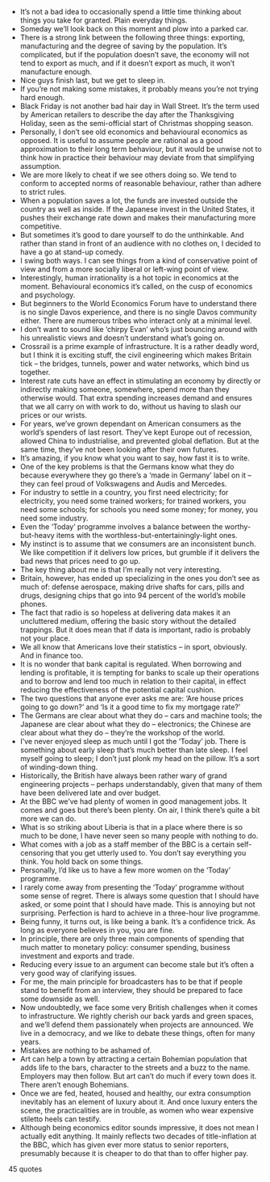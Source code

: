  - It’s not a bad idea to occasionally spend a little time thinking about things you take for granted. Plain everyday things.
 - Someday we’ll look back on this moment and plow into a parked car.
 - There is a strong link between the following three things: exporting, manufacturing and the degree of saving by the population. It’s complicated, but if the population doesn’t save, the economy will not tend to export as much, and if it doesn’t export as much, it won’t manufacture enough.
 - Nice guys finish last, but we get to sleep in.
 - If you’re not making some mistakes, it probably means you’re not trying hard enough.
 - Black Friday is not another bad hair day in Wall Street. It’s the term used by American retailers to describe the day after the Thanksgiving Holiday, seen as the semi-official start of Christmas shopping season.
 - Personally, I don’t see old economics and behavioural economics as opposed. It is useful to assume people are rational as a good approximation to their long term behaviour, but it would be unwise not to think how in practice their behaviour may deviate from that simplifying assumption.
 - We are more likely to cheat if we see others doing so. We tend to conform to accepted norms of reasonable behaviour, rather than adhere to strict rules.
 - When a population saves a lot, the funds are invested outside the country as well as inside. If the Japanese invest in the United States, it pushes their exchange rate down and makes their manufacturing more competitive.
 - But sometimes it’s good to dare yourself to do the unthinkable. And rather than stand in front of an audience with no clothes on, I decided to have a go at stand-up comedy.
 - I swing both ways. I can see things from a kind of conservative point of view and from a more socially liberal or left-wing point of view.
 - Interestingly, human irrationality is a hot topic in economics at the moment. Behavioural economics it’s called, on the cusp of economics and psychology.
 - But beginners to the World Economics Forum have to understand there is no single Davos experience, and there is no single Davos community either. There are numerous tribes who interact only at a minimal level.
 - I don’t want to sound like ‘chirpy Evan’ who’s just bouncing around with his unrealistic views and doesn’t understand what’s going on.
 - Crossrail is a prime example of infrastructure. It is a rather deadly word, but I think it is exciting stuff, the civil engineering which makes Britain tick – the bridges, tunnels, power and water networks, which bind us together.
 - Interest rate cuts have an effect in stimulating an economy by directly or indirectly making someone, somewhere, spend more than they otherwise would. That extra spending increases demand and ensures that we all carry on with work to do, without us having to slash our prices or our wrists.
 - For years, we’ve grown dependant on American consumers as the world’s spenders of last resort. They’ve kept Europe out of recession, allowed China to industrialise, and prevented global deflation. But at the same time, they’ve not been looking after their own futures.
 - It’s amazing, if you know what you want to say, how fast it is to write.
 - One of the key problems is that the Germans know what they do because everywhere they go there’s a ‘made in Germany’ label on it – they can feel proud of Volkswagens and Audis and Mercedes.
 - For industry to settle in a country, you first need electricity; for electricity, you need some trained workers; for trained workers, you need some schools; for schools you need some money; for money, you need some industry.
 - Even the ‘Today’ programme involves a balance between the worthy-but-heavy items with the worthless-but-entertainingly-light ones.
 - My instinct is to assume that we consumers are an inconsistent bunch. We like competition if it delivers low prices, but grumble if it delivers the bad news that prices need to go up.
 - The key thing about me is that I’m really not very interesting.
 - Britain, however, has ended up specializing in the ones you don’t see as much of: defense aerospace, making drive shafts for cars, pills and drugs, designing chips that go into 94 percent of the world’s mobile phones.
 - The fact that radio is so hopeless at delivering data makes it an uncluttered medium, offering the basic story without the detailed trappings. But it does mean that if data is important, radio is probably not your place.
 - We all know that Americans love their statistics – in sport, obviously. And in finance too.
 - It is no wonder that bank capital is regulated. When borrowing and lending is profitable, it is tempting for banks to scale up their operations and to borrow and lend too much in relation to their capital, in effect reducing the effectiveness of the potential capital cushion.
 - The two questions that anyone ever asks me are: ‘Are house prices going to go down?’ and ‘Is it a good time to fix my mortgage rate?’
 - The Germans are clear about what they do – cars and machine tools; the Japanese are clear about what they do – electronics; the Chinese are clear about what they do – they’re the workshop of the world.
 - I’ve never enjoyed sleep as much until I got the ‘Today’ job. There is something about early sleep that’s much better than late sleep. I feel myself going to sleep; I don’t just plonk my head on the pillow. It’s a sort of winding-down thing.
 - Historically, the British have always been rather wary of grand engineering projects – perhaps understandably, given that many of them have been delivered late and over budget.
 - At the BBC we’ve had plenty of women in good management jobs. It comes and goes but there’s been plenty. On air, I think there’s quite a bit more we can do.
 - What is so striking about Liberia is that in a place where there is so much to be done, I have never seen so many people with nothing to do.
 - What comes with a job as a staff member of the BBC is a certain self-censoring that you get utterly used to. You don’t say everything you think. You hold back on some things.
 - Personally, I’d like us to have a few more women on the ‘Today’ programme.
 - I rarely come away from presenting the ‘Today’ programme without some sense of regret. There is always some question that I should have asked, or some point that I should have made. This is annoying but not surprising. Perfection is hard to achieve in a three-hour live programme.
 - Being funny, it turns out, is like being a bank. It’s a confidence trick. As long as everyone believes in you, you are fine.
 - In principle, there are only three main components of spending that much matter to monetary policy: consumer spending, business investment and exports and trade.
 - Reducing every issue to an argument can become stale but it’s often a very good way of clarifying issues.
 - For me, the main principle for broadcasters has to be that if people stand to benefit from an interview, they should be prepared to face some downside as well.
 - Now undoubtedly, we face some very British challenges when it comes to infrastructure. We rightly cherish our back yards and green spaces, and we’ll defend them passionately when projects are announced. We live in a democracy, and we like to debate these things, often for many years.
 - Mistakes are nothing to be ashamed of.
 - Art can help a town by attracting a certain Bohemian population that adds life to the bars, character to the streets and a buzz to the name. Employers may then follow. But art can’t do much if every town does it. There aren’t enough Bohemians.
 - Once we are fed, heated, housed and healthy, our extra consumption inevitably has an element of luxury about it. And once luxury enters the scene, the practicalities are in trouble, as women who wear expensive stiletto heels can testify.
 - Although being economics editor sounds impressive, it does not mean I actually edit anything. It mainly reflects two decades of title-inflation at the BBC, which has given ever more status to senior reporters, presumably because it is cheaper to do that than to offer higher pay.

45 quotes